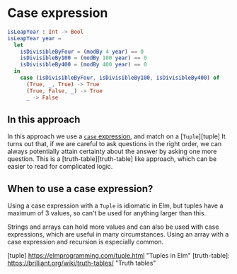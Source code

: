 # Case expression

```elm
isLeapYear : Int -> Bool
isLeapYear year =
  let
    isDivisibleByFour = (modBy 4 year) == 0
    isDivisibleBy100 = (modBy 100 year) == 0
    isDivisibleBy400 = (modBy 400 year) == 0
  in
    case (isDivisibleByFour, isDivisibleBy100, isDivisibleBy400) of
      (True, _, True) -> True
      (True, False, _) -> True
      _ -> False
```

## In this approach

In this approach we use a [`case` expression][case-expression], and match on a [`Tuple`][tuple]
It turns out that, if we are careful to ask questions in the right order, we can always potentially attain certainty about the answer by asking one more question.
This is a [truth-table][truth-table] like approach, which can be easier to read for complicated logic.

## When to use a case expression?

Using a case expression with a `Tuple` is idiomatic in Elm, but tuples have a maximum of 3 values, so can't be used for anything larger than this.

Strings and arrays can hold more values and can also be used with case expressions, which are useful in many circumstances.
Using an array with a case expression and recursion is especially common.

[case-expression]:
  https://elmprogramming.com/case-expression.html
  "case expressions in Elm"
[tuple]
  https://elmprogramming.com/tuple.html
  "Tuples in Elm"
[truth-table]:
  https://brilliant.org/wiki/truth-tables/
  "Truth tables"
